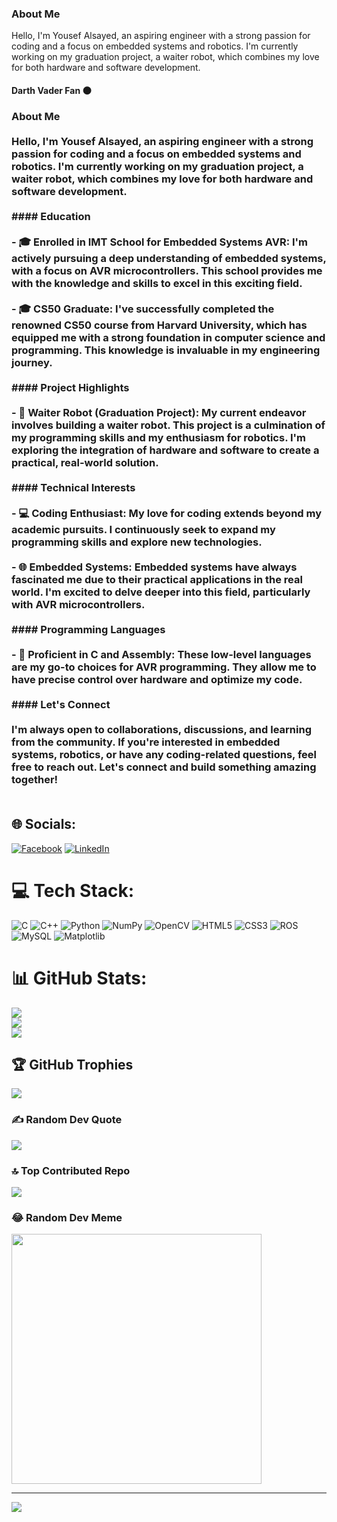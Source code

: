 
### About Me
Hello, I'm Yousef Alsayed, an aspiring engineer with a strong passion for coding and a focus on embedded systems and robotics. I'm currently working on my graduation project, a waiter robot, which combines my love for both hardware and software development.

#### Darth Vader Fan 🌑

### About Me<br><br>Hello, I'm Yousef Alsayed, an aspiring engineer with a strong passion for coding and a focus on embedded systems and robotics. I'm currently working on my graduation project, a waiter robot, which combines my love for both hardware and software development.<br><br>#### Education<br><br>- 🎓 Enrolled in IMT School for Embedded Systems AVR: I'm actively pursuing a deep understanding of embedded systems, with a focus on AVR microcontrollers. This school provides me with the knowledge and skills to excel in this exciting field.<br><br>- 🎓 CS50 Graduate: I've successfully completed the renowned CS50 course from Harvard University, which has equipped me with a strong foundation in computer science and programming. This knowledge is invaluable in my engineering journey.<br><br>#### Project Highlights<br><br>- 🤖 **Waiter Robot (Graduation Project)**: My current endeavor involves building a waiter robot. This project is a culmination of my programming skills and my enthusiasm for robotics. I'm exploring the integration of hardware and software to create a practical, real-world solution.<br><br>#### Technical Interests<br><br>- 💻 Coding Enthusiast: My love for coding extends beyond my academic pursuits. I continuously seek to expand my programming skills and explore new technologies.<br><br>- 🌐 Embedded Systems: Embedded systems have always fascinated me due to their practical applications in the real world. I'm excited to delve deeper into this field, particularly with AVR microcontrollers.<br><br>#### Programming Languages<br><br>- 🔧 Proficient in C and Assembly: These low-level languages are my go-to choices for AVR programming. They allow me to have precise control over hardware and optimize my code.<br><br>#### Let's Connect<br><br>I'm always open to collaborations, discussions, and learning from the community. If you're interested in embedded systems, robotics, or have any coding-related questions, feel free to reach out. Let's connect and build something amazing together!<br><br>


## 🌐 Socials:
[![Facebook](https://img.shields.io/badge/Facebook-%231877F2.svg?logo=Facebook&logoColor=white)](https://facebook.com/https://www.facebook.com/yousef.abuelkhear) [![LinkedIn](https://img.shields.io/badge/LinkedIn-%230077B5.svg?logo=linkedin&logoColor=white)](https://linkedin.com/in/https://www.linkedin.com/in/yousef-alsayed-443a54271/) 

# 💻 Tech Stack:
![C](https://img.shields.io/badge/c-%2300599C.svg?style=for-the-badge&logo=c&logoColor=white) ![C++](https://img.shields.io/badge/c++-%2300599C.svg?style=for-the-badge&logo=c%2B%2B&logoColor=white) ![Python](https://img.shields.io/badge/python-3670A0?style=for-the-badge&logo=python&logoColor=ffdd54) ![NumPy](https://img.shields.io/badge/numpy-%23013243.svg?style=for-the-badge&logo=numpy&logoColor=white) ![OpenCV](https://img.shields.io/badge/opencv-%23white.svg?style=for-the-badge&logo=opencv&logoColor=white) ![HTML5](https://img.shields.io/badge/html5-%23E34F26.svg?style=for-the-badge&logo=html5&logoColor=white) ![CSS3](https://img.shields.io/badge/css3-%231572B6.svg?style=for-the-badge&logo=css3&logoColor=white) ![ROS](https://img.shields.io/badge/ros-%230A0FF9.svg?style=for-the-badge&logo=ros&logoColor=white) ![MySQL](https://img.shields.io/badge/mysql-%2300000f.svg?style=for-the-badge&logo=mysql&logoColor=white) ![Matplotlib](https://img.shields.io/badge/Matplotlib-%23ffffff.svg?style=for-the-badge&logo=Matplotlib&logoColor=black)
# 📊 GitHub Stats:
![](https://github-readme-stats.vercel.app/api?username=Yousefattaff&theme=jolly&hide_border=false&include_all_commits=false&count_private=false)<br/>
![](https://github-readme-streak-stats.herokuapp.com/?user=Yousefattaff&theme=jolly&hide_border=false)<br/>
![](https://github-readme-stats.vercel.app/api/top-langs/?username=Yousefattaff&theme=jolly&hide_border=false&include_all_commits=false&count_private=false&layout=compact)

## 🏆 GitHub Trophies
![](https://github-profile-trophy.vercel.app/?username=Yousefattaff&theme=radical&no-frame=false&no-bg=false&margin-w=4)

### ✍️ Random Dev Quote
![](https://quotes-github-readme.vercel.app/api?type=horizontal&theme=radical)

### 🔝 Top Contributed Repo
![](https://github-contributor-stats.vercel.app/api?username=Yousefattaff&limit=5&theme=matrix&combine_all_yearly_contributions=true)

### 😂 Random Dev Meme
<img src='https://randommeme-five.vercel.app/' style="height: 400px;"/>

---
[![](https://visitcount.itsvg.in/api?id=Yousefattaff&icon=6&color=12)](https://visitcount.itsvg.in)

<!-- Proudly created with GPRM ( https://gprm.itsvg.in ) -->
